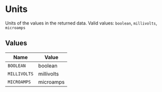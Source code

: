 # Units

Units of the values in the returned data.  Valid values: `boolean`, `millivolts`, `microamps`


## Values

| Name         | Value        |
| ------------ | ------------ |
| `BOOLEAN`    | boolean      |
| `MILLIVOLTS` | millivolts   |
| `MICROAMPS`  | microamps    |